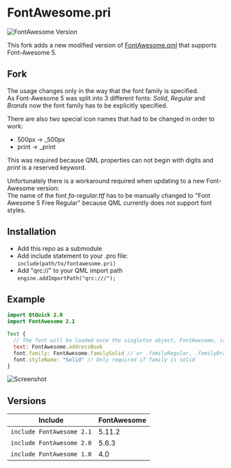 # FontAwesome.pri

![FontAwesome Version](https://img.shields.io/badge/FontAwesome-5.11.2-blue.svg?style=for-the-badge)

This fork adds a new modified version of [FontAwesome.qml](https://github.com/benlau/fontawesome.pri) that supports Font-Awesome 5.

## Fork

The usage changes only in the way that the font family is specified.  
As Font-Awesome 5 was split into 3 different fonts: _Solid_, _Regular_ and _Brands_ now the font family has to be explicitly specified.

There are also two special icon names that had to be changed in order to work:
- 500px -> \_500px
- print -> \_print

This was required because QML properties can not begin with digits and _print_ is a reserved keyword.

Unfortunately there is a workaround required when updating to a new Font-Awesome version:  
The name of the font _fa-regular.ttf_ has to be manually changed to "Font Awesome 5 Free Regular" because QML currently does not support font styles.

## Installation

- Add this repo as a submodule
- Add include statement to your .pro file:  
`include(path/to/fontawesome.pri)`
- Add "qrc://" to your QML import path  
`engine.addImportPath("qrc:///");`

## Example

```QML
import QtQuick 2.0
import FontAwesome 2.1

Text {
  // The font will be loaded once the singleton object, FontAwesome, is referred in the application.
  text: FontAwesome.addressBook
  font.family: FontAwesome.familySolid // or .familyRegular, .familyBrands
  font.styleName: "Solid" // Only required if family is solid
}
```

![Screenshot](https://raw.githubusercontent.com/benlau/fontawesome.pri/master/docs/preview.png)

## Versions

Include                   | FontAwesome
--------------------------|------------
`include FontAwesome 2.1` | 5.11.2
`include FontAwesome 2.0` | 5.6.3
`include FontAwesome 1.0` | 4.0
